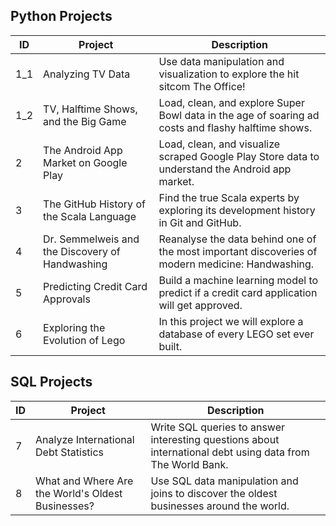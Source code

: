 ## Python Projects
| ID  | Project | Description |  
| --------------- | --------------- | --------------- |
| 1_1 | Analyzing TV Data | Use data manipulation and visualization to explore the hit sitcom The Office! | 
| 1_2 | TV, Halftime Shows, and the Big Game |  Load, clean, and explore Super Bowl data in the age of soaring ad costs and flashy halftime shows. | 
| 2 | The Android App Market on Google Play  | Load, clean, and visualize scraped Google Play Store data to understand the Android app market. | 
| 3 | The GitHub History of the Scala Language  |  Find the true Scala experts by exploring its development history in Git and GitHub. |
| 4 | Dr. Semmelweis and the Discovery of Handwashing | Reanalyse the data behind one of the most important discoveries of modern medicine: Handwashing.  |
| 5 | Predicting Credit Card Approvals | Build a machine learning model to predict if a credit card application will get approved. |
| 6 | Exploring the Evolution of Lego | In this project we will explore a database of every LEGO set ever built.  |

## SQL Projects
| ID  | Project | Description |  
| --------------- | --------------- | --------------- |
| 7 | Analyze International Debt Statistics | Write SQL queries to answer interesting questions about international debt using data from The World Bank.  |
| 8 | What and Where Are the World's Oldest Businesses? | Use SQL data manipulation and joins to discover the oldest businesses around the world.  |
